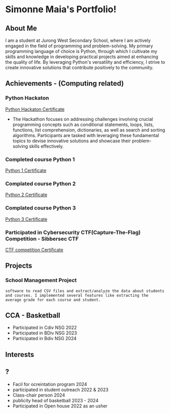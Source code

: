 # Simonne Maia's Portfolio!

## About Me
I am a student at Jurong West Secondary School, where I am actively engaged in the field of programming and problem-solving. My primary programming language of choice is Python, through which I cultivate my skills and knowledge in developing practical projects aimed at enhancing the quality of life. By leveraging Python's versatility and efficiency, I strive to create innovative solutions that contribute positively to the community.

## Achievements - (Computing related)
### Python Hackaton
  [Python Hackaton Certificate](https://google.com)
  - The Hackathon focuses on addressing challenges involving crucial programming concepts such as conditional statements, loops, lists, functions, list comprehension, dictionaries, as well as search and sorting algorithms. Participants are tasked with leveraging these fundamental topics to devise innovative solutions and showcase their problem-solving skills effectively.
    
### Completed course Python 1
  [Python 1 Certificate]()
  
### Complated course Python 2
  [Python 2 Certificate]()
### Complated course Python 3
  [Python 3 Certificate]()
### Participated in Cybersecurity CTF(Capture-The-Flag) Competition - Sibbersec CTF
  [CTF competition Certificate]()
### 

## Projects 
  ### School Management Project
    software to read CSV files and extract/analyze the data about students and courses. I implemented several features like extracting the average grade for each course and student.  

## CCA - Basketball
- Participated in Cdiv NSG 2022
- Participated in BDiv NSG 2023
- Participated in Bdiv NSG 2024

## Interests 



## ?
- Facil for ocreintation program 2024
- participated in student outreach 2022 & 2023
- Class-chair person 2024
- publicity head of basketball 2023 - 2024
- Participated in Open house 2022 as an usher
